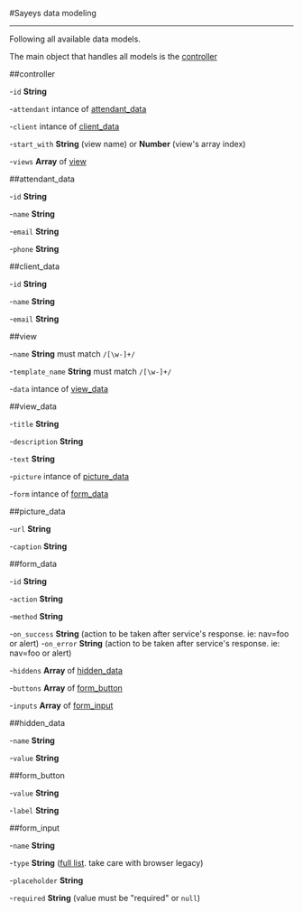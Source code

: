 #Sayeys data modeling

---

Following all available data models.

The main object that handles all models is the [controller](#controller)


##<a id="controller"></a>controller

-`id` **String**

-`attendant` intance of [attendant_data](#attendant_data)

-`client` intance of [client_data](#client_data)

-`start_with` **String** (view name) or **Number** (view's array index)

-`views` **Array** of [view](#view)

##<a id="attendant_data"></a>attendant_data

-`id` **String**

-`name` **String**

-`email` **String**

-`phone` **String**

##<a id="client_data"></a>client_data

-`id` **String**

-`name` **String**

-`email` **String**

##<a id="view"></a>view

-`name` **String** must match `/[\w-]+/`

-`template_name` **String** must match `/[\w-]+/`

-`data` intance of [view_data](#view_data)

##<a id="view_data"></a>view_data

-`title` **String**

-`description` **String**

-`text`	**String**

-`picture` intance of [picture_data](#picture_data)

-`form` intance of [form_data](#form_data)

##<a id="picture_data"></a>picture_data

-`url` **String**

-`caption` **String**

##<a id="form_data"></a>form_data

-`id` **String**

-`action` **String**

-`method` **String**

-`on_success` **String** (action to be taken after service's response. ie: nav=foo or alert)
-`on_error` **String** (action to be taken after service's response. ie: nav=foo or alert)

-`hiddens` **Array** of [hidden_data](#hidden_data)

-`buttons` **Array** of [form_button](#form_button)

-`inputs` **Array** of [form_input](#form_input)

##<a id="hidden_data"></a>hidden_data

-`name` **String**

-`value` **String**

##<a id="form_button"></a>form_button

-`value` **String**

-`label` **String**

##<a id="form_input"></a>form_input

-`name` **String**

-`type` **String** ([full list](http://www.w3schools.com/html/html5_form_input_types.asp). take care with browser legacy)

-`placeholder` **String**

-`required` **String** (value must be "required" or `null`)